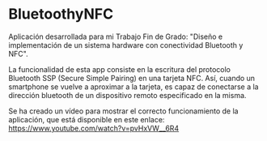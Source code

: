 # BluetoothyNFC

Aplicación desarrollada para mi Trabajo Fin de Grado: "Diseño e implementación de un sistema hardware con conectividad Bluetooth y NFC".

La funcionalidad de esta app consiste en la escritura del protocolo Bluetooth SSP (Secure Simple Pairing) en una tarjeta NFC. Así, cuando un smartphone se vuelve a aproximar a la tarjeta, es capaz de conectarse a la dirección bluetooth de un dispositivo remoto especificado en la misma. 

Se ha creado un vídeo para mostrar el correcto funcionamiento de la aplicación, que está disponible en este enlace: https://www.youtube.com/watch?v=pvHxVW__6R4 

